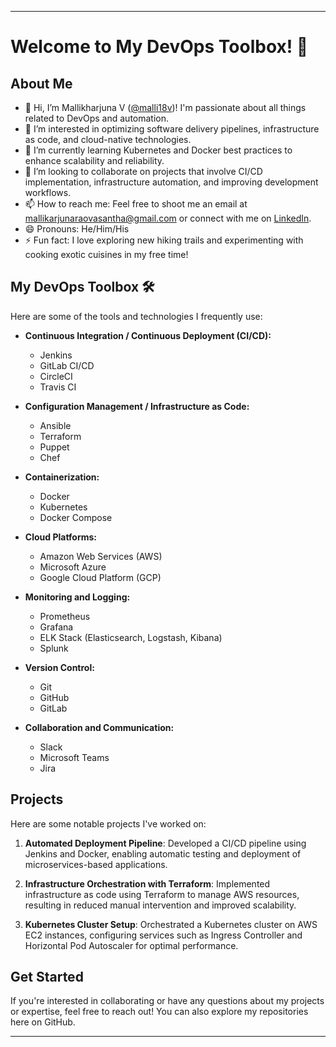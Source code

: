 

---

# Welcome to My DevOps Toolbox! 👋

## About Me
- 👋 Hi, I’m Mallikharjuna V ([@malli18v](https://github.com/malli18v))! I'm passionate about all things related to DevOps and automation.
- 👀 I’m interested in optimizing software delivery pipelines, infrastructure as code, and cloud-native technologies.
- 🌱 I’m currently learning Kubernetes and Docker best practices to enhance scalability and reliability.
- 💞️ I’m looking to collaborate on projects that involve CI/CD implementation, infrastructure automation, and improving development workflows.
- 📫 How to reach me: Feel free to shoot me an email at [mallikarjunaraovasantha@gmail.com](mailto:your.email@example.com) or connect with me on [LinkedIn](https://www.linkedin.com/in/malli18v/).
- 😄 Pronouns: He/Him/His
- ⚡ Fun fact: I love exploring new hiking trails and experimenting with cooking exotic cuisines in my free time!

## My DevOps Toolbox 🛠️
Here are some of the tools and technologies I frequently use:

- **Continuous Integration / Continuous Deployment (CI/CD):**
  - Jenkins
  - GitLab CI/CD
  - CircleCI
  - Travis CI

- **Configuration Management / Infrastructure as Code:**
  - Ansible
  - Terraform
  - Puppet
  - Chef

- **Containerization:**
  - Docker
  - Kubernetes
  - Docker Compose

- **Cloud Platforms:**
  - Amazon Web Services (AWS)
  - Microsoft Azure
  - Google Cloud Platform (GCP)

- **Monitoring and Logging:**
  - Prometheus
  - Grafana
  - ELK Stack (Elasticsearch, Logstash, Kibana)
  - Splunk

- **Version Control:**
  - Git
  - GitHub
  - GitLab

- **Collaboration and Communication:**
  - Slack
  - Microsoft Teams
  - Jira

## Projects
Here are some notable projects I've worked on:

1. **Automated Deployment Pipeline**: Developed a CI/CD pipeline using Jenkins and Docker, enabling automatic testing and deployment of microservices-based applications.
   
2. **Infrastructure Orchestration with Terraform**: Implemented infrastructure as code using Terraform to manage AWS resources, resulting in reduced manual intervention and improved scalability.
   
3. **Kubernetes Cluster Setup**: Orchestrated a Kubernetes cluster on AWS EC2 instances, configuring services such as Ingress Controller and Horizontal Pod Autoscaler for optimal performance.

## Get Started
If you're interested in collaborating or have any questions about my projects or expertise, feel free to reach out! You can also explore my repositories here on GitHub.

---



<!---
malli18v/malli18v is a ✨ special ✨ repository because its `README.md` (this file) appears on your GitHub profile.
You can click the Preview link to take a look at your changes.
--->
